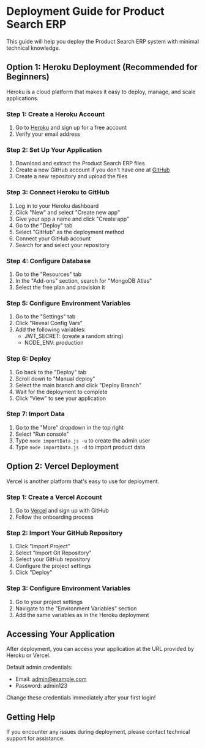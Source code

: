 # Deployment Guide for Product Search ERP

This guide will help you deploy the Product Search ERP system with minimal technical knowledge.

## Option 1: Heroku Deployment (Recommended for Beginners)

Heroku is a cloud platform that makes it easy to deploy, manage, and scale applications.

### Step 1: Create a Heroku Account

1. Go to [Heroku](https://signup.heroku.com/) and sign up for a free account
2. Verify your email address

### Step 2: Set Up Your Application

1. Download and extract the Product Search ERP files
2. Create a new GitHub account if you don't have one at [GitHub](https://github.com/join)
3. Create a new repository and upload the files

### Step 3: Connect Heroku to GitHub

1. Log in to your Heroku dashboard
2. Click "New" and select "Create new app"
3. Give your app a name and click "Create app"
4. Go to the "Deploy" tab
5. Select "GitHub" as the deployment method
6. Connect your GitHub account
7. Search for and select your repository

### Step 4: Configure Database

1. Go to the "Resources" tab
2. In the "Add-ons" section, search for "MongoDB Atlas"
3. Select the free plan and provision it

### Step 5: Configure Environment Variables

1. Go to the "Settings" tab
2. Click "Reveal Config Vars"
3. Add the following variables:
   - JWT_SECRET: (create a random string)
   - NODE_ENV: production

### Step 6: Deploy

1. Go back to the "Deploy" tab
2. Scroll down to "Manual deploy"
3. Select the main branch and click "Deploy Branch"
4. Wait for the deployment to complete
5. Click "View" to see your application

### Step 7: Import Data

1. Go to the "More" dropdown in the top right
2. Select "Run console"
3. Type `node importData.js -u` to create the admin user
4. Type `node importData.js -d` to import product data

## Option 2: Vercel Deployment

Vercel is another platform that's easy to use for deployment.

### Step 1: Create a Vercel Account

1. Go to [Vercel](https://vercel.com/signup) and sign up with GitHub
2. Follow the onboarding process

### Step 2: Import Your GitHub Repository

1. Click "Import Project"
2. Select "Import Git Repository"
3. Select your GitHub repository
4. Configure the project settings
5. Click "Deploy"

### Step 3: Configure Environment Variables

1. Go to your project settings
2. Navigate to the "Environment Variables" section
3. Add the same variables as in the Heroku deployment

## Accessing Your Application

After deployment, you can access your application at the URL provided by Heroku or Vercel.

Default admin credentials:
- Email: admin@example.com
- Password: admin123

Change these credentials immediately after your first login!

## Getting Help

If you encounter any issues during deployment, please contact technical support for assistance.
